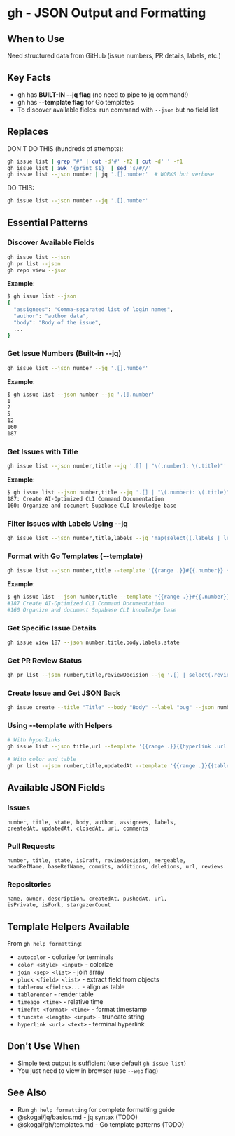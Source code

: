 # gh - JSON Output and Formatting

## When to Use
Need structured data from GitHub (issue numbers, PR details, labels, etc.)

## Key Facts
- gh has **BUILT-IN --jq flag** (no need to pipe to jq command!)
- gh has **--template flag** for Go templates
- To discover available fields: run command with `--json` but no field list

## Replaces
DON'T DO THIS (hundreds of attempts):
```bash
gh issue list | grep "#" | cut -d'#' -f2 | cut -d' ' -f1
gh issue list | awk '{print $1}' | sed 's/#//'
gh issue list --json number | jq '.[].number'  # WORKS but verbose
```

DO THIS:
```bash
gh issue list --json number --jq '.[].number'
```

## Essential Patterns

### Discover Available Fields
```bash
gh issue list --json
gh pr list --json
gh repo view --json
```
**Example**:
```bash
$ gh issue list --json
{
  "assignees": "Comma-separated list of login names",
  "author": "author data",
  "body": "Body of the issue",
  ...
}
```

### Get Issue Numbers (Built-in --jq)
```bash
gh issue list --json number --jq '.[].number'
```
**Example**:
```bash
$ gh issue list --json number --jq '.[].number'
1
2
5
12
160
187
```

### Get Issues with Title
```bash
gh issue list --json number,title --jq '.[] | "\(.number): \(.title)"'
```
**Example**:
```bash
$ gh issue list --json number,title --jq '.[] | "\(.number): \(.title)"'
187: Create AI-Optimized CLI Command Documentation
160: Organize and document Supabase CLI knowledge base
```

### Filter Issues with Labels Using --jq
```bash
gh issue list --json number,title,labels --jq 'map(select((.labels | length) > 0))'
```

### Format with Go Templates (--template)
```bash
gh issue list --json number,title --template '{{range .}}#{{.number}} {{.title}}{{"\n"}}{{end}}'
```
**Example**:
```bash
$ gh issue list --json number,title --template '{{range .}}#{{.number}} {{.title}}{{"\n"}}{{end}}'
#187 Create AI-Optimized CLI Command Documentation
#160 Organize and document Supabase CLI knowledge base
```

### Get Specific Issue Details
```bash
gh issue view 187 --json number,title,body,labels,state
```

### Get PR Review Status
```bash
gh pr list --json number,title,reviewDecision --jq '.[] | select(.reviewDecision=="APPROVED")'
```

### Create Issue and Get JSON Back
```bash
gh issue create --title "Title" --body "Body" --label "bug" --json number,url
```

### Using --template with Helpers
```bash
# With hyperlinks
gh issue list --json title,url --template '{{range .}}{{hyperlink .url .title}}{{"\n"}}{{end}}'

# With color and table
gh pr list --json number,title,updatedAt --template '{{range .}}{{tablerow (printf "#%v" .number | autocolor "green") .title (timeago .updatedAt)}}{{end}}'
```

## Available JSON Fields

### Issues
```
number, title, state, body, author, assignees, labels,
createdAt, updatedAt, closedAt, url, comments
```

### Pull Requests
```
number, title, state, isDraft, reviewDecision, mergeable,
headRefName, baseRefName, commits, additions, deletions, url, reviews
```

### Repositories
```
name, owner, description, createdAt, pushedAt, url,
isPrivate, isFork, stargazerCount
```

## Template Helpers Available

From `gh help formatting`:
- `autocolor` - colorize for terminals
- `color <style> <input>` - colorize
- `join <sep> <list>` - join array
- `pluck <field> <list>` - extract field from objects
- `tablerow <fields>...` - align as table
- `tablerender` - render table
- `timeago <time>` - relative time
- `timefmt <format> <time>` - format timestamp
- `truncate <length> <input>` - truncate string
- `hyperlink <url> <text>` - terminal hyperlink

## Don't Use When
- Simple text output is sufficient (use default `gh issue list`)
- You just need to view in browser (use `--web` flag)

## See Also
- Run `gh help formatting` for complete formatting guide
- @skogai/jq/basics.md - jq syntax (TODO)
- @skogai/gh/templates.md - Go template patterns (TODO)
